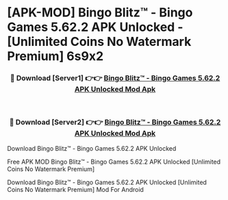 # [APK-MOD] Bingo Blitz™️ - Bingo Games 5.62.2 APK Unlocked - [Unlimited Coins No Watermark Premium] 6s9x2



<div align="center">
<h3>🔴 Download [Server1] 👉👉 <a href="https://momento.my/?title=Bingo_Blitz™️_-_Bingo_Games_5.62.2_APK_Unlocked">Bingo Blitz™️ - Bingo Games 5.62.2 APK Unlocked Mod Apk</a></h3><br>

<h3>🔴 Download [Server2] 👉👉 <a href="https://momento.my/?title=Bingo_Blitz™️_-_Bingo_Games_5.62.2_APK_Unlocked">Bingo Blitz™️ - Bingo Games 5.62.2 APK Unlocked Mod Apk</a></h3>
</div>



Download Bingo Blitz™️ - Bingo Games 5.62.2 APK Unlocked 

Free APK MOD Bingo Blitz™️ - Bingo Games 5.62.2 APK Unlocked [Unlimited Coins No Watermark Premium]

Download Bingo Blitz™️ - Bingo Games 5.62.2 APK Unlocked [Unlimited Coins No Watermark Premium] Mod For Android
